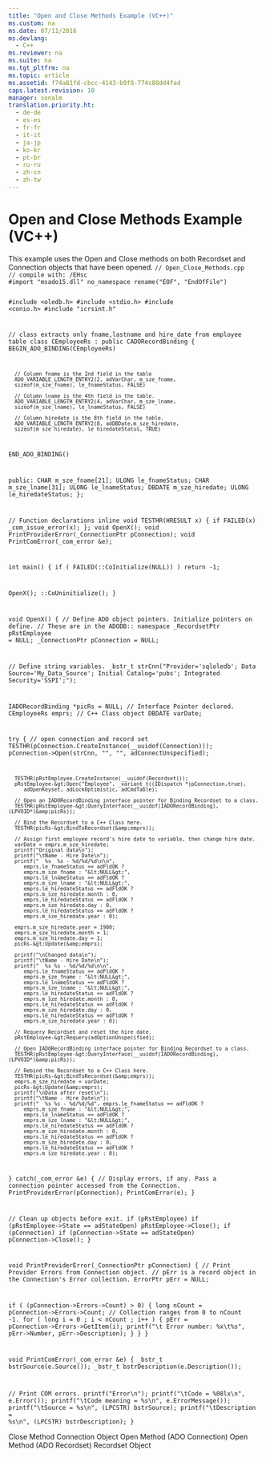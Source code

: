 ```yaml
---
title: "Open and Close Methods Example (VC++)"
ms.custom: na
ms.date: 07/11/2016
ms.devlang: 
  - C++
ms.reviewer: na
ms.suite: na
ms.tgt_pltfrm: na
ms.topic: article
ms.assetid: f74a81fd-cbcc-4143-b9f8-774c88dd4fad
caps.latest.revision: 10
manager: sonalm
translation.priority.ht: 
  - de-de
  - es-es
  - fr-fr
  - it-it
  - ja-jp
  - ko-kr
  - pt-br
  - ru-ru
  - zh-cn
  - zh-tw
---
```

# Open and Close Methods Example (VC++)
<?xml version="1.0" encoding="utf-8"?>
<developerReferenceWithoutSyntaxDocument xmlns="http://ddue.schemas.microsoft.com/authoring/2003/5" xmlns:xlink="http://www.w3.org/1999/xlink" xmlns:xsi="http://www.w3.org/2001/XMLSchema-instance" xsi:schemaLocation="http://ddue.schemas.microsoft.com/authoring/2003/5 http://dduestorage.blob.core.windows.net/ddueschema/developer.xsd">
  <introduction>
    <para>This example uses the <legacyBold>Open</legacyBold> and <legacyLink xlink:href="3cdf27d1-a180-4cff-8e42-95dec5fb1b55">Close</legacyLink> methods on both <legacyLink xlink:href="ede1415f-c3df-4cc5-a05b-2576b2b84b60">Recordset</legacyLink> and <legacyLink xlink:href="ef6b1824-5b12-43db-89d7-8f3d13896d4d">Connection</legacyLink> objects that have been opened.</para>
    <code>// Open_Close_Methods.cpp
// compile with: /EHsc
#import "msado15.dll" no_namespace rename("EOF", "EndOfFile")

#include &lt;oledb.h&gt;
#include &lt;stdio.h&gt;
#include &lt;conio.h&gt;
#include "icrsint.h"

// class extracts only fname,lastname and hire_date from employee table
class CEmployeeRs : public CADORecordBinding {
   BEGIN_ADO_BINDING(CEmployeeRs)

      // Column fname is the 2nd field in the table   
      ADO_VARIABLE_LENGTH_ENTRY2(2, adVarChar, m_sze_fname, 
      sizeof(m_sze_fname), le_fnameStatus, FALSE)

      // Column lname is the 4th field in the table.
      ADO_VARIABLE_LENGTH_ENTRY2(4, adVarChar, m_sze_lname, 
      sizeof(m_sze_lname), le_lnameStatus, FALSE)

      // Column hiredate is the 8th field in the table.
      ADO_VARIABLE_LENGTH_ENTRY2(8, adDBDate,m_sze_hiredate, 
      sizeof(m_sze_hiredate), le_hiredateStatus, TRUE)

   END_ADO_BINDING()

public:
   CHAR   m_sze_fname[21];
   ULONG   le_fnameStatus;
   CHAR   m_sze_lname[31];
   ULONG   le_lnameStatus;
   DBDATE   m_sze_hiredate;
   ULONG   le_hiredateStatus;
};

// Function declarations
inline void TESTHR(HRESULT x) { if FAILED(x) _com_issue_error(x); };
void OpenX();
void PrintProviderError(_ConnectionPtr pConnection);
void PrintComError(_com_error &amp;e);

int main() {
   if ( FAILED(::CoInitialize(NULL)) )
      return -1;

   OpenX();
   ::CoUninitialize();
}

void OpenX() {
   // Define ADO object pointers.  Initialize pointers on define.
   // These are in the ADODB:: namespace
   _RecordsetPtr pRstEmployee = NULL;
   _ConnectionPtr pConnection = NULL;

   // Define string variables.
   _bstr_t strCnn("Provider='sqloledb'; Data Source='My_Data_Source'; Initial Catalog='pubs'; Integrated Security='SSPI';");

   IADORecordBinding *picRs = NULL;   // Interface Pointer declared.
   CEmployeeRs emprs;   // C++ Class object
   DBDATE varDate;

   try {
      // open connection and record set
      TESTHR(pConnection.CreateInstance(__uuidof(Connection)));
      pConnection-&gt;Open(strCnn, "", "", adConnectUnspecified);

      TESTHR(pRstEmployee.CreateInstance(__uuidof(Recordset)));
      pRstEmployee-&gt;Open("Employee", _variant_t((IDispatch *)pConnection,true), 
         adOpenKeyset, adLockOptimistic, adCmdTable);

      // Open an IADORecordBinding interface pointer for Binding Recordset to a class.
      TESTHR(pRstEmployee-&gt;QueryInterface(__uuidof(IADORecordBinding),(LPVOID*)&amp;picRs));

      // Bind the Recordset to a C++ Class here.
      TESTHR(picRs-&gt;BindToRecordset(&amp;emprs));

      // Assign first employee record's hire date to variable, then change hire date.
      varDate = emprs.m_sze_hiredate;
      printf("Original data\n");
      printf("\tName - Hire Date\n");
      printf("  %s  %s - %d/%d/%d\n\n",
         emprs.le_fnameStatus == adFldOK ? 
         emprs.m_sze_fname : "&lt;NULL&gt;",
         emprs.le_lnameStatus == adFldOK ? 
         emprs.m_sze_lname : "&lt;NULL&gt;",
         emprs.le_hiredateStatus == adFldOK ? 
         emprs.m_sze_hiredate.month : 0,
         emprs.le_hiredateStatus == adFldOK ? 
         emprs.m_sze_hiredate.day : 0,
         emprs.le_hiredateStatus == adFldOK ? 
         emprs.m_sze_hiredate.year : 0); 

      emprs.m_sze_hiredate.year = 1900;
      emprs.m_sze_hiredate.month = 1;
      emprs.m_sze_hiredate.day = 1;
      picRs-&gt;Update(&amp;emprs);

      printf("\nChanged data\n");
      printf("\tName - Hire Date\n");
      printf("  %s %s - %d/%d/%d\n\n",
         emprs.le_fnameStatus == adFldOK ? 
         emprs.m_sze_fname : "&lt;NULL&gt;",
         emprs.le_lnameStatus == adFldOK ? 
         emprs.m_sze_lname : "&lt;NULL&gt;",
         emprs.le_hiredateStatus == adFldOK ? 
         emprs.m_sze_hiredate.month : 0,
         emprs.le_hiredateStatus == adFldOK ? 
         emprs.m_sze_hiredate.day : 0,
         emprs.le_hiredateStatus == adFldOK ? 
         emprs.m_sze_hiredate.year : 0); 

      // Requery Recordset and reset the hire date.
      pRstEmployee-&gt;Requery(adOptionUnspecified);

      // Open IADORecordBinding interface pointer for Binding Recordset to a class.
      TESTHR(pRstEmployee-&gt;QueryInterface(__uuidof(IADORecordBinding), (LPVOID*)&amp;picRs));

      // Rebind the Recordset to a C++ Class here.
      TESTHR(picRs-&gt;BindToRecordset(&amp;emprs));
      emprs.m_sze_hiredate = varDate;
      picRs-&gt;Update(&amp;emprs);
      printf("\nData after reset\n");
      printf("\tName - Hire Date\n");
      printf("  %s %s - %d/%d/%d", emprs.le_fnameStatus == adFldOK ? 
         emprs.m_sze_fname : "&lt;NULL&gt;",
         emprs.le_lnameStatus == adFldOK ? 
         emprs.m_sze_lname : "&lt;NULL&gt;",
         emprs.le_hiredateStatus == adFldOK ? 
         emprs.m_sze_hiredate.month : 0,
         emprs.le_hiredateStatus == adFldOK ? 
         emprs.m_sze_hiredate.day : 0,
         emprs.le_hiredateStatus == adFldOK ? 
         emprs.m_sze_hiredate.year : 0); 
   }
   catch(_com_error &amp;e) {
      // Display errors, if any. Pass a connection pointer accessed from the Connection.
      PrintProviderError(pConnection);
      PrintComError(e);
   }

   // Clean up objects before exit.
   if (pRstEmployee)
      if (pRstEmployee-&gt;State == adStateOpen)
         pRstEmployee-&gt;Close();
   if (pConnection)
      if (pConnection-&gt;State == adStateOpen)
         pConnection-&gt;Close();
}

void PrintProviderError(_ConnectionPtr pConnection) {
   // Print Provider Errors from Connection object.
   // pErr is a record object in the Connection's Error collection.
   ErrorPtr pErr = NULL;

   if ( (pConnection-&gt;Errors-&gt;Count) &gt; 0) {
      long nCount = pConnection-&gt;Errors-&gt;Count;
      // Collection ranges from 0 to nCount -1.
      for ( long i = 0 ; i &lt; nCount ; i++ ) {
         pErr = pConnection-&gt;Errors-&gt;GetItem(i);
         printf("\t Error number: %x\t%s", pErr-&gt;Number, pErr-&gt;Description);
      }
   }
}

void PrintComError(_com_error &amp;e) {
   _bstr_t bstrSource(e.Source());
   _bstr_t bstrDescription(e.Description());

   // Print COM errors. 
   printf("Error\n");
   printf("\tCode = %08lx\n", e.Error());
   printf("\tCode meaning = %s\n", e.ErrorMessage());
   printf("\tSource = %s\n", (LPCSTR) bstrSource);
   printf("\tDescription = %s\n", (LPCSTR) bstrDescription);
}</code>
  </introduction>
  <relatedTopics>
<link xlink:href="3cdf27d1-a180-4cff-8e42-95dec5fb1b55">Close Method</link>
<link xlink:href="ef6b1824-5b12-43db-89d7-8f3d13896d4d">Connection Object</link>
<link xlink:href="663defab-5545-4973-9036-24d5882c9737">Open Method (ADO Connection)</link>
<link xlink:href="3236749c-4b71-4235-89e2-ccdfaaa9319d">Open Method (ADO Recordset)</link>
<link xlink:href="ede1415f-c3df-4cc5-a05b-2576b2b84b60">Recordset Object</link>
</relatedTopics>
</developerReferenceWithoutSyntaxDocument>